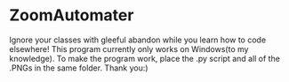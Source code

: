 # ZoomAutomater
Ignore your classes with gleeful abandon while you learn how to code elsewhere!
This program currently only works on Windows(to my knowledge).
To make the program work, place the .py script and all of the .PNGs in the same folder.
Thank you:)
